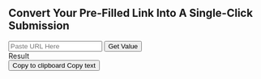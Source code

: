## Convert Your Pre-Filled Link Into A Single-Click Submission


<html>
  <head>
    <title>One Click Google Form Submission</title>
    <style>
.tooltip {
  position: relative;
  display: inline-block;
}

.tooltip .tooltiptext {
  visibility: hidden;
  width: 140px;
  background-color: #555;
  color: #fff;
  text-align: center;
  border-radius: 6px;
  padding: 5px;
  position: absolute;
  z-index: 1;
  bottom: 150%;
  left: 50%;
  margin-left: -75px;
  opacity: 0;
  transition: opacity 0.3s;
}

.tooltip .tooltiptext::after {
  content: "";
  position: absolute;
  top: 100%;
  left: 50%;
  margin-left: -5px;
  border-width: 5px;
  border-style: solid;
  border-color: #555 transparent transparent transparent;
}

.tooltip:hover .tooltiptext {
  visibility: visible;
  opacity: 1;
}
</style>
  </head>
  <body>
    <p></p>
    <input type="text" placeholder="Paste URL Here" id="inputId">
    <button type="button" onclick="getInputValue();">Get Value</button>
    <div id="my_field">Result</div>
<div class="tooltip">
<button onclick="myFunction()" onmouseout="outFunc()">
  <span class="tooltiptext" id="myTooltip">Copy to clipboard</span>
  Copy text
  </button>
</div>
    <script>
      function getInputValue() {
        // Selecting the input element and get its value 
        var inputVal = document.getElementById("inputId").value;

        inputVal = inputVal.replace("viewform?", "formResponse?");

        // Displaying the value
        document.getElementById("my_field").innerText = inputVal;
      }
    </script>
    <script>
function myFunction() {
                    var range = document.createRange();
                    range.selectNode(document.getElementById("my_field"));
                    window.getSelection().removeAllRanges(); // clear current selection
                    window.getSelection().addRange(range); // to select text
                    document.execCommand("copy");
                    window.getSelection().removeAllRanges();// to deselect


  
  var tooltip = document.getElementById("myTooltip");
  tooltip.innerHTML = "Copied!;
}

function outFunc() {
  var tooltip = document.getElementById("myTooltip");
  tooltip.innerHTML = "Copy to clipboard";
}
</script>
  </body>
</html>
